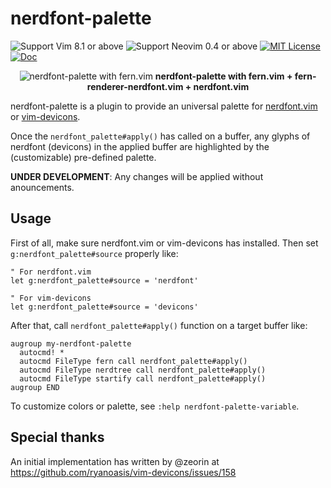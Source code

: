 # nerdfont-palette

![Support Vim 8.1 or above](https://img.shields.io/badge/support-Vim%208.1%20or%20above-yellowgreen.svg)
![Support Neovim 0.4 or above](https://img.shields.io/badge/support-Neovim%200.4%20or%20above-yellowgreen.svg)
[![MIT License](https://img.shields.io/badge/license-MIT-blue.svg)](LICENSE)
[![Doc](https://img.shields.io/badge/doc-%3Ah%20nerdfont--palette-orange.svg)](doc/nerdfont-palette.txt)

<center>

![nerdfont-palette with fern.vim](https://user-images.githubusercontent.com/546312/88701008-6c1c5980-d144-11ea-8d6b-d4f4290274a6.png)
**nerdfont-palette with fern.vim + fern-renderer-nerdfont.vim + nerdfont.vim**

</center>

nerdfont-palette is a plugin to provide an universal palette for [nerdfont.vim][] or [vim-devicons][].

Once the `nerdfont_palette#apply()` has called on a buffer, any glyphs of nerdfont (devicons) in the applied buffer are highlighted by the (customizable) pre-defined palette.

**UNDER DEVELOPMENT**: Any changes will be applied without anouncements.

[nerdfont.vim]: https://github.com/lambdalisue/nerdfont.vim
[vim-devicons]: https://github.com/ryanoasis/vim-devicons

## Usage

First of all, make sure nerdfont.vim or vim-devicons has installed. Then
set `g:nerdfont_palette#source` properly like:

```vim
" For nerdfont.vim
let g:nerdfont_palette#source = 'nerdfont'

" For vim-devicons
let g:nerdfont_palette#source = 'devicons'
```

After that, call `nerdfont_palette#apply()` function on a target buffer like:

```vim
augroup my-nerdfont-palette
  autocmd! *
  autocmd FileType fern call nerdfont_palette#apply()
  autocmd FileType nerdtree call nerdfont_palette#apply()
  autocmd FileType startify call nerdfont_palette#apply()
augroup END
```

To customize colors or palette, see `:help nerdfont-palette-variable`.

## Special thanks

An initial implementation has written by @zeorin at https://github.com/ryanoasis/vim-devicons/issues/158
